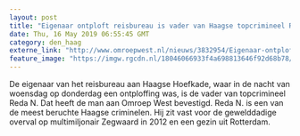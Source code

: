 ```yaml
---
layout: post
title: "Eigenaar ontploft reisbureau is vader van Haagse topcrimineel Reda N."
date: Thu, 16 May 2019 06:55:45 GMT
category: den_haag
externe_link: "http://www.omroepwest.nl/nieuws/3832954/Eigenaar-ontploft-reisbureau-is-vader-van-Haagse-topcrimineel-Reda-N"
feature_image: "https://imgw.rgcdn.nl/18046066933f4a698813646f92d68b78/opener/3832959.jpg"
---
```


De eigenaar van het reisbureau aan Haagse Hoefkade, waar in de nacht van woensdag op donderdag een ontploffing was, is de vader van topcrimineel Reda N. Dat heeft de man aan Omroep West bevestigd. Reda N. is een van de meest beruchte Haagse criminelen. Hij zit vast voor de gewelddadige overval op multimiljonair Zegwaard in 2012 en een gezin uit Rotterdam.
